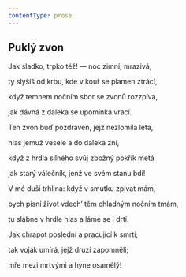 ```yaml
---
contentType: prose
---
```


## Puklý zvon

Jak sladko, trpko též! — noc zimní, mrazivá,

ty slyšíš od krbu, kde v kouř se plamen ztrácí,

když temnem nočním sbor se zvonů rozzpívá,

jak dávná z daleka se upomínka vrací.

Ten zvon buď pozdraven, jejž nezlomila léta,

hlas jemuž vesele a do daleka zní,

když z hrdla silného svůj zbožný pokřik metá

jak starý válečník, jenž ve svém stanu bdí!

V mé duši trhlina: když v smutku zpívat mám,

bych písní život vdech’ těm chladným nočním tmám,

tu slábne v hrdle hlas a láme se i drtí.

Jak chrapot poslední a pracující k smrti;

tak voják umírá, jejž druzi zapomněli;

mře mezi mrtvými a hyne osamělý!
